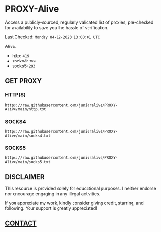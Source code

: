 # PROXY-Alive

Access a publicly-sourced, regularly validated list of proxies, pre-checked for availability to save you the hassle of verification.

Last Checked: `Monday 04-12-2023 13:00:01 UTC`

Alive:
- http: `419`
- socks4: `389`
- socks5: `293`

## GET PROXY

### HTTP(S)

```https://raw.githubusercontent.com/junioralive/PROXY-Alive/main/http.txt```

### SOCKS4

```https://raw.githubusercontent.com/junioralive/PROXY-Alive/main/socks4.txt```

### SOCKS5

```https://raw.githubusercontent.com/junioralive/PROXY-Alive/main/socks5.txt```

## DISCLAIMER

This resource is provided solely for educational purposes. I neither endorse nor encourage engaging in any illegal activities.

If you appreciate my work, kindly consider giving credit, starring, and following. Your support is greatly appreciated! 

## [CONTACT](https://t.me/TheJuniorAlive)
